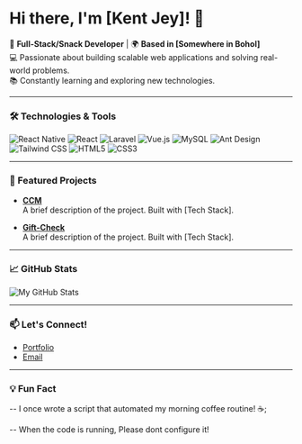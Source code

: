 # Hi there, I'm [Kent Jey]! 👋

🚀 **Full-Stack/Snack Developer** | 🌍 **Based in [Somewhere in Bohol]**  
💻 Passionate about building scalable web applications and solving real-world problems.  
📚 Constantly learning and exploring new technologies.

---

### **🛠️ Technologies & Tools**

![React Native](https://img.shields.io/badge/-React%20Native-61DAFB?style=flat&logo=react&logoColor=black)
![React](https://img.shields.io/badge/-React-61DAFB?style=flat&logo=react&logoColor=black)
![Laravel](https://img.shields.io/badge/-Laravel-FF2D20?style=flat&logo=laravel&logoColor=white)
![Vue.js](https://img.shields.io/badge/-Vue.js-4FC08D?style=flat&logo=vue.js&logoColor=white)
![MySQL](https://img.shields.io/badge/-MySQL-4479A1?style=flat&logo=mysql&logoColor=white)
![Ant Design](https://img.shields.io/badge/-Ant%20Design-0170FE?style=flat&logo=ant-design&logoColor=white)
![Tailwind CSS](https://img.shields.io/badge/-Tailwind%20CSS-38B2AC?style=flat&logo=tailwind-css&logoColor=white)
![HTML5](https://img.shields.io/badge/-HTML5-E34F26?style=flat&logo=html5&logoColor=white)
![CSS3](https://img.shields.io/badge/-CSS3-1572B6?style=flat&logo=css3&logoColor=white)

---

### **📂 Featured Projects**

- **[CCM](https://github.com/WebmasterSensei/ccm)**  
  A brief description of the project. Built with [Tech Stack].

- **[Gift-Check](https://github.com/webmastersensei/gc)**  
  A brief description of the project. Built with [Tech Stack].

---

### **📈 GitHub Stats**

![My GitHub Stats](https://github-readme-stats.vercel.app/api?username=WebmasterSensei&show_icons=true&theme=radical)

---

### **📫 Let's Connect!**

- [Portfolio](https://webmastersensei.github.io/)
- [Email](mailto:webmasteraturservice@gmail.com)

---

### **💡 Fun Fact**

-- I once wrote a script that automated my morning coffee routine! ☕;

-- When the code is running, Please dont configure it!

